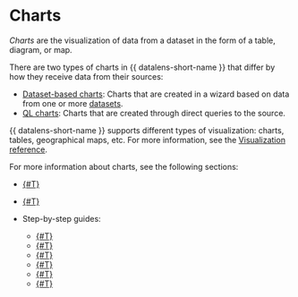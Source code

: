# Charts

_Charts_ are the visualization of data from a dataset in the form of a table, diagram, or map.

There are two types of charts in {{ datalens-short-name }} that differ by how they receive data from their sources:

* [Dataset-based charts](./dataset-based-charts.md): Charts that are created in a wizard based on data from one or more [datasets](../dataset/index.md).
* [QL charts](./ql-charts.md): Charts that are created through direct queries to the source.

{{ datalens-short-name }} supports different types of visualization: charts, tables, geographical maps, etc. For more information, see the [Visualization reference](../../visualization-ref/index.md).

For more information about charts, see the following sections:

* [{#T}](./settings.md)
* [{#T}](./measure-values.md)
* Step-by-step guides:

  * [{#T}](../../operations/chart/create-chart.md)
  * [{#T}](../../operations/chart/create-sql-chart.md)
  * [{#T}](../../operations/chart/add-hierarchy.md)
  * [{#T}](../../operations/chart/config-chart-navigator.md)
  * [{#T}](../../operations/chart/chart-null-settings.md)
  * [{#T}](../../operations/chart/create-palette.md)
